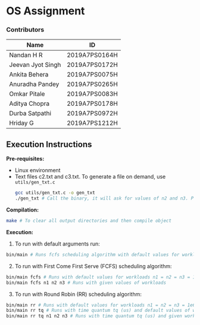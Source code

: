 # OS Assignment

### Contributors

| Name              | ID            |
| ----------------- | ------------- |
| Nandan H R        | 2019A7PS0164H |
| Jeevan Jyot Singh | 2019A7PS0172H |
| Ankita Behera     | 2019A7PS0075H |
| Anuradha Pandey   | 2019A7PS0265H |
| Omkar Pitale      | 2019A7PS0083H |
| Aditya Chopra     | 2019A7PS0178H |
| Durba Satpathi    | 2019A7PS0972H |
| Hriday G          | 2019A7PS1212H |


## Execution Instructions

**Pre-requisites:**
- Linux environment
- Text files c2.txt and c3.txt. To generate a file on demand, use `utils/gen_txt.c`
    ```sh
    gcc utils/gen_txt.c -o gen_txt
    ./gen_txt # Call the binary, it will ask for values of n2 and n3. Provide as required.
    ```

**Compilation:**
```sh
make # To clear all output directories and then compile object
```

**Execution:**
1. To run with default arguments run:

```sh
bin/main # Runs fcfs scheduling algorithm with default values for workloads n1 = n2 = n3 = 1e6
```

2. To run with First Come First Serve (FCFS) scheduling algorithm:
```sh
bin/main fcfs # Runs with default values for workloads n1 = n2 = n3 = 1e6
bin/main fcfs n1 n2 n3 # Runs with given values of workloads
```

3. To run with Round Robin (RR) scheduling algorithm:
```sh
bin/main rr # Runs with default values for workloads n1 = n2 = n3 = 1e6 and time quantum tq = 1e3 us (micro-seconds)
bin/main rr tq # Runs with time quantum tq (us) and default values of workloads n1 = n2 = n3 = 1e6 
bin/main rr tq n1 n2 n3 # Runs with time quantum tq (us) and given workloads
```
